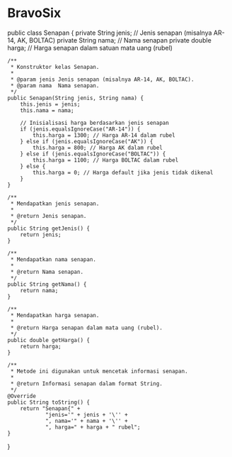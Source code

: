 # BravoSix
public class Senapan {
private String jenis;  // Jenis senapan (misalnya AR-14, AK, BOLTAC)
private String nama;   // Nama senapan
private double harga;  // Harga senapan dalam satuan mata uang (rubel)

    /**
     * Konstruktor kelas Senapan.
     *
     * @param jenis Jenis senapan (misalnya AR-14, AK, BOLTAC).
     * @param nama  Nama senapan.
     */
    public Senapan(String jenis, String nama) {
        this.jenis = jenis;
        this.nama = nama;

        // Inisialisasi harga berdasarkan jenis senapan
        if (jenis.equalsIgnoreCase("AR-14")) {
            this.harga = 1300; // Harga AR-14 dalam rubel
        } else if (jenis.equalsIgnoreCase("AK")) {
            this.harga = 800; // Harga AK dalam rubel
        } else if (jenis.equalsIgnoreCase("BOLTAC")) {
            this.harga = 1100; // Harga BOLTAC dalam rubel
        } else {
            this.harga = 0; // Harga default jika jenis tidak dikenal
        }
    }

    /**
     * Mendapatkan jenis senapan.
     *
     * @return Jenis senapan.
     */
    public String getJenis() {
        return jenis;
    }

    /**
     * Mendapatkan nama senapan.
     *
     * @return Nama senapan.
     */
    public String getNama() {
        return nama;
    }

    /**
     * Mendapatkan harga senapan.
     *
     * @return Harga senapan dalam mata uang (rubel).
     */
    public double getHarga() {
        return harga;
    }

    /**
     * Metode ini digunakan untuk mencetak informasi senapan.
     *
     * @return Informasi senapan dalam format String.
     */
    @Override
    public String toString() {
        return "Senapan{" +
                "jenis='" + jenis + '\'' +
                ", nama='" + nama + '\'' +
                ", harga=" + harga + " rubel";
    }
}
